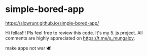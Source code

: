 # simple-bored-app
https://slowrunr.github.io/simple-bored-app/

Hi fellas!!! Pls feel free to review this code. It's my 5. js project. All comments are highly appreciated on https://t.me/s_mungalov.

make apps not war 🕊

